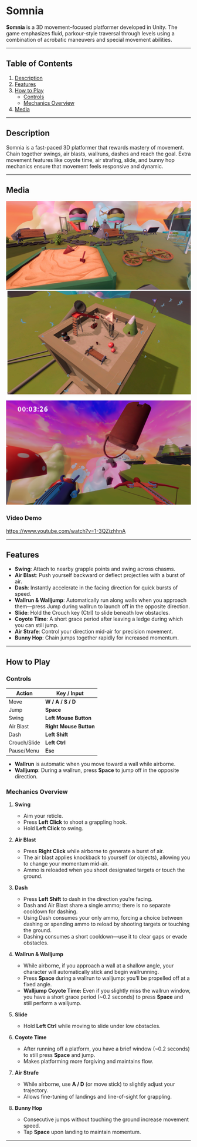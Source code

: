 # Somnia

**Somnia** is a 3D movement–focused platformer developed in Unity. The game emphasizes fluid, parkour-style traversal through levels using a combination of acrobatic maneuvers and special movement abilities.

---

## Table of Contents

1. [Description](#description)  
2. [Features](#features)  
3. [How to Play](#how-to-play)  
   - [Controls](#controls)  
   - [Mechanics Overview](#mechanics-overview)
6. [Media](#Media)  

---

## Description

Somnia is a fast-paced 3D platformer that rewards mastery of movement. Chain together swings, air blasts, wallruns, dashes and reach the goal. Extra movement features like coyote time, air strafing, slide, and bunny hop mechanics ensure that movement feels responsive and dynamic.

---

## Media
![Screenshot 1 Description](Assets/Resources/Picture1.png)
![Screenshot 1 Description](Assets/Resources/Picture2.png)
![Screenshot 1 Description](Assets/Resources/Picture3.png)

### Video Demo

https://www.youtube.com/watch?v=1-3QZizhhnA

---

## Features

- **Swing**: Attach to nearby grapple points and swing across chasms.  
- **Air Blast**: Push yourself backward or deflect projectiles with a burst of air.  
- **Dash**: Instantly accelerate in the facing direction for quick bursts of speed.  
- **Wallrun & Walljump**: Automatically run along walls when you approach them—press Jump during wallrun to launch off in the opposite direction.  
- **Slide**: Hold the Crouch key (Ctrl) to slide beneath low obstacles.  
- **Coyote Time**: A short grace period after leaving a ledge during which you can still jump.  
- **Air Strafe**: Control your direction mid-air for precision movement.  
- **Bunny Hop**: Chain jumps together rapidly for increased momentum.  

---

## How to Play

### Controls

| Action       | Key / Input            |
| ------------ | ---------------------- |
| Move         | **W / A / S / D**      |
| Jump         | **Space**              |
| Swing        | **Left Mouse Button**  |
| Air Blast    | **Right Mouse Button** |
| Dash         | **Left Shift**         |
| Crouch/Slide | **Left Ctrl**          |
| Pause/Menu   | **Esc**                |

- **Wallrun** is automatic when you move toward a wall while airborne.  
- **Walljump**: During a wallrun, press **Space** to jump off in the opposite direction.  

### Mechanics Overview

1. **Swing**

   - Aim your reticle.  
   - Press **Left Click** to shoot a grappling hook.  
   - Hold **Left Click** to swing.

2. **Air Blast**

   - Press **Right Click** while airborne to generate a burst of air.  
   - The air blast applies knockback to yourself (or objects), allowing you to change your momentum mid-air.  
   - Ammo is reloaded when you shoot designated targets or touch the ground.

3. **Dash**

   - Press **Left Shift** to dash in the direction you’re facing.  
   - Dash and Air Blast share a single ammo; there is no separate cooldown for dashing.  
   - Using Dash consumes your only ammo, forcing a choice between dashing or spending ammo to reload by shooting targets or touching the ground.  
   - Dashing consumes a short cooldown—use it to clear gaps or evade obstacles.

4. **Wallrun & Walljump**

   - While airborne, if you approach a wall at a shallow angle, your character will automatically stick and begin wallrunning.  
   - Press **Space** during a wallrun to walljump: you’ll be propelled off at a fixed angle.  
   - **Walljump Coyote Time:** Even if you slightly miss the wallrun window, you have a short grace period (~0.2 seconds) to press **Space** and still perform a walljump.

5. **Slide**

   - Hold **Left Ctrl** while moving to slide under low obstacles.

6. **Coyote Time**

   - After running off a platform, you have a brief window (~0.2 seconds) to still press **Space** and jump.  
   - Makes platforming more forgiving and maintains flow.

7. **Air Strafe**

   - While airborne, use **A / D** (or move stick) to slightly adjust your trajectory.  
   - Allows fine-tuning of landings and line-of-sight for grappling.

8. **Bunny Hop**

   - Consecutive jumps without touching the ground increase movement speed.  
   - Tap **Space** upon landing to maintain momentum.

---



